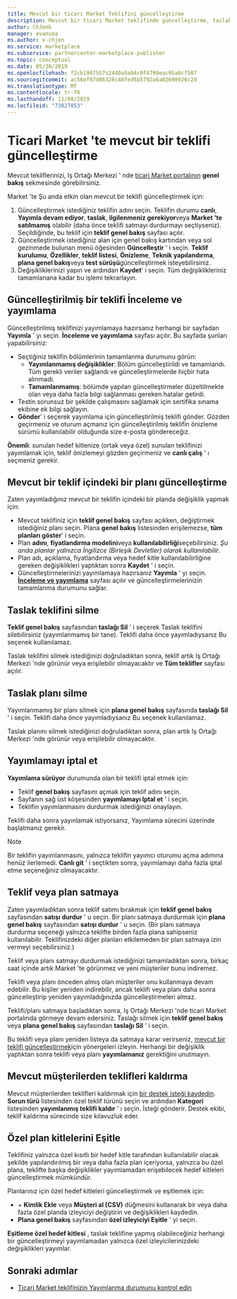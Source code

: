 ```yaml
---
title: Mevcut bir ticari Market Teklifini güncelleştirme
description: Mevcut bir ticari Market teklifinde güncelleştirme, taslak silme, yayımlama isteğini iptal etme, teklif veya plan satma ve özel izleyicileri eşitleme dahil olmak üzere nasıl yapılır?
author: ChJenk
manager: evansma
ms.author: v-chjen
ms.service: marketplace
ms.subservice: partnercenter-marketplace-publisher
ms.topic: conceptual
ms.date: 05/30/2019
ms.openlocfilehash: f2cb1907557c2440a5a94c0f4799eac95a8cf507
ms.sourcegitcommit: ac56ef07d86328c40fed5b5792a6a02698926c2d
ms.translationtype: MT
ms.contentlocale: tr-TR
ms.lasthandoff: 11/08/2019
ms.locfileid: "73827853"
---
```

# <a name="update-an-existing-offer-in-the-commercial-marketplace"></a>Ticari Market 'te mevcut bir teklifi güncelleştirme

Mevcut tekliflerinizi, Iş Ortağı Merkezi ' nde [ticari Market portalının](https://partner.microsoft.com/dashboard/commercial-marketplace/offers) **genel bakış** sekmesinde görebilirsiniz.

Market 'te Şu anda etkin olan mevcut bir teklifi güncelleştirmek için: 

1. Güncelleştirmek istediğiniz teklifin adını seçin. Teklifin durumu **canlı**, **Yayımla devam ediyor**, **taslak**, **ilgilenmeniz gerekiyor**veya **Market 'te satılmamış** olabilir (daha önce teklifi satmayı durdurmayı seçtiyseniz). Seçildiğinde, bu teklif için **teklif genel bakış** sayfası açılır.
2. Güncelleştirmek istediğiniz alan için genel bakış kartından veya sol gezinmede bulunan menü öğesinden **Güncelleştir** ' i seçin. **Teklif kurulumu**, **Özellikler**, **teklif listesi**, **Önizleme**, **Teknik yapılandırma**, **plana genel bakış**veya **test sürüşü**güncelleştirmek isteyebilirsiniz. 
3. Değişikliklerinizi yapın ve ardından **Kaydet**' i seçin. Tüm değişiklikleriniz tamamlanana kadar bu işlemi tekrarlayın.

## <a name="review-and-publish-an-updated-offer"></a>Güncelleştirilmiş bir teklifi İnceleme ve yayımlama

Güncelleştirilmiş teklifinizi yayımlamaya hazırsanız herhangi bir sayfadan **Yayımla** ' yı seçin. **İnceleme ve yayımlama** sayfası açılır. Bu sayfada şunları yapabilirsiniz:


- Seçtiğiniz teklifin bölümlerinin tamamlanma durumunu görün: 
    - **Yayımlanmamış değişiklikler**: Bölüm güncelleştirildi ve tamamlandı. Tüm gerekli veriler sağlandı ve güncelleştirmelerde hiçbir hata alınmadı.
    - **Tamamlanmamış**: bölümde yapılan güncelleştirmeler düzeltilmekte olan veya daha fazla bilgi sağlanması gereken hatalar getirdi.
- Testin sorunsuz bir şekilde çalışmasını sağlamak için sertifika sınama ekibine ek bilgi sağlayın.
- **Gönder**' i seçerek yayımlama için güncelleştirilmiş teklifi gönder.  Gözden geçirmeniz ve oturum açmanız için güncelleştirilmiş teklifin önizleme sürümü kullanılabilir olduğunda size e-posta göndereceğiz.

**Önemli**: sunulan hedef kitlenize (ortak veya özel) sunulan teklifinizi yayımlamak için, teklif önizlemeyi gözden geçirmeniz ve **canlı çalış** ' ı seçmeniz gerekir.

## <a name="update-a-plan-within-an-existing-offer"></a>Mevcut bir teklif içindeki bir planı güncelleştirme

Zaten yayımladığınız mevcut bir teklifin içindeki bir planda değişiklik yapmak için:

- Mevcut teklifiniz için **teklif genel bakış** sayfası açıkken, değiştirmek istediğiniz planı seçin. Plana **genel bakış** listesinden erişilemezse, **tüm planları göster**' i seçin.
- Plan **adını**, **fiyatlandırma modelini**veya **kullanılabilirliği**seçebilirsiniz. *Şu anda planlar yalnızca İngilizce (Birleşik Devletler) olarak kullanılabilir*.
- Plan adı, açıklama, fiyatlandırma veya hedef kitle kullanılabilirliğine gereken değişiklikleri yaptıktan sonra **Kaydet** ' i seçin. 
- Güncelleştirmelerinizi yayımlamaya hazırsanız **Yayımla** ' yı seçin. **[İnceleme ve yayımlama](#review-and-publish-an-updated-offer)** sayfası açılır ve güncelleştirmelerinizin tamamlanma durumunu sağlar. 

## <a name="delete-a-draft-offer"></a>Taslak teklifini silme

**Teklif genel bakış** sayfasından **taslağı Sil** ' i seçerek Taslak teklifini silebilirsiniz (yayımlanmamış bir tane). Teklifi daha önce yayımladıysanız Bu seçenek kullanılamaz.

Taslak teklifini silmek istediğinizi doğruladıktan sonra, teklif artık Iş Ortağı Merkezi 'nde görünür veya erişilebilir olmayacaktır ve **Tüm teklifler** sayfası açılır.

## <a name="delete-a-draft-plan"></a>Taslak planı silme

Yayımlanmamış bir planı silmek için **plana genel bakış** sayfasında **taslağı Sil** ' i seçin. Teklifi daha önce yayımladıysanız Bu seçenek kullanılamaz.

Taslak planını silmek istediğinizi doğruladıktan sonra, plan artık Iş Ortağı Merkezi 'nde görünür veya erişilebilir olmayacaktır.

## <a name="cancel-publishing"></a>Yayımlamayı iptal et

**Yayımlama sürüyor** durumunda olan bir teklifi iptal etmek için:

- Teklif **genel bakış** sayfasını açmak için teklif adını seçin. 
- Sayfanın sağ üst köşesinden **yayımlamayı Iptal et** ' i seçin.
- Teklifin yayımlanmasını durdurmak istediğinizi onaylayın. 

Teklifi daha sonra yayınlamak istiyorsanız, Yayımlama sürecini üzerinde başlatmanız gerekir.

> [!NOTE]
> Bir teklifin yayımlanmasını, yalnızca teklifin yayımcı oturumu açma adımına henüz ilerlemedi. **Canlı git** ' i seçtikten sonra, yayımlamayı daha fazla iptal etme seçeneğiniz olmayacaktır.

## <a name="stop-selling-an-offer-or-plan"></a>Teklif veya plan satmaya

Zaten yayımladıktan sonra teklif satımı bırakmak için **teklif genel bakış** sayfasından **satışı durdur** ' u seçin. Bir planı satmaya durdurmak için **plana genel bakış** sayfasından **satışı durdur** ' u seçin. (Bir planı satmaya durdurma seçeneği yalnızca teklifte birden fazla plana sahipseniz kullanılabilir. Teklifinizdeki diğer planları etkilemeden bir plan satmaya izin vermeyi seçebilirsiniz.)

Teklif veya planı satmayı durdurmak istediğinizi tamamladıktan sonra, birkaç saat içinde artık Market 'te görünmez ve yeni müşteriler bunu indiremez. 

Teklifi veya planı önceden almış olan müşteriler onu kullanmaya devam edebilir. Bu kişiler yeniden indirebilir, ancak teklifi veya planı daha sonra güncelleştirip yeniden yayımladığınızda güncelleştirmeleri almaz. 

Teklifi/planı satmaya başladıktan sonra, Iş Ortağı Merkezi 'nde ticari Market portalında görmeye devam edersiniz. Taslağı silmek için **teklif genel bakış** veya **plana genel bakış** sayfasından **taslağı Sil** ' i seçin. 

Bu teklifi veya planı yeniden listeya da satmaya karar verirseniz, [mevcut bir teklifi güncelleştirmek](#update-an-existing-offer-in-the-commercial-marketplace)için yönergeleri izleyin. Herhangi bir değişiklik yaptıktan sonra teklifi veya planı **yayımlamanız** gerektiğini unutmayın.

## <a name="remove-offers-from-existing-customers"></a>Mevcut müşterilerden teklifleri kaldırma

Mevcut müşterilerden teklifleri kaldırmak için [bir destek isteği kaydedin](https://support.microsoft.com/supportforbusiness/productselection?sapId=48734891-ee9a-5d77-bf29-82bf8d8111ff). **Sorun türü** listesinden özel teklif türünü seçin ve ardından **Kategori** listesinden **yayımlanmış teklifi kaldır** ' ı seçin. İsteği gönderir. Destek ekibi, teklif kaldırma sürecinde size kılavuzluk eder.

## <a name="sync-private-plan-audiences"></a>Özel plan kitlelerini Eşitle

Teklifiniz yalnızca özel kısıtlı bir hedef kitle tarafından kullanılabilir olacak şekilde yapılandırılmış bir veya daha fazla plan içeriyorsa, yalnızca bu özel plana, teklifte başka değişiklikler yayımlamadan erişebilecek hedef kitleleri güncelleştirmek mümkündür. 

Planlarınız için özel hedef kitleleri güncelleştirmek ve eşitlemek için:

- \+ **Kimlik Ekle** veya **Müşteri al (CSV)** düğmesini kullanarak bir veya daha fazla özel planda izleyiciyi değiştirin ve değişiklikleri kaydedin.
- **Plana genel bakış** sayfasından **özel izleyiciyi Eşitle** ' yi seçin.

**Eşitleme özel hedef kitlesi** , taslak teklifine yapmış olabileceğiniz herhangi bir güncelleştirmeyi yayımlamadan yalnızca özel izleyicilerinizdeki değişiklikleri yayımlar.

## <a name="next-steps"></a>Sonraki adımlar

- [Ticari Market teklifinizin Yayımlanma durumunu kontrol edin](./publishing-status.md)
